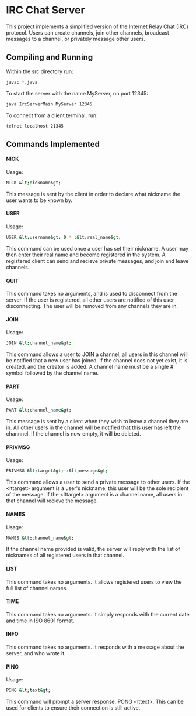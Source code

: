 # IRC Chat Server

This project implements a simplified version of the Internet Relay Chat (IRC) protocol. Users can create channels, join other channels, broadcast messages to a channel, or privately message other users.

## Compiling and Running

Within the src directory run:

```bash
javac *.java
```

To start the server with the name MyServer, on port 12345:

```bash
java IrcServerMain MyServer 12345
```


To connect from a client terminal, run:
```bash
telnet localhost 21345
```


## Commands Implemented

####  NICK

Usage: 
```bash
NICK &lt;nickname&gt;
```

This message is sent by the client in order to declare what nickname the user wants to be known
by.

#### USER

Usage:
```bash
USER &lt;username&gt; 0 * :&lt;real_name&gt;
```

This command can be used once a user has set their nickname. A user may then enter their real name and become registered in the system. A registered client can send and recieve private messages, and join and leave channels.


#### QUIT

This command takes no arguments, and is used to disconnect from the server. If the user is registered, all other users are notified of this user disconnecting. The user will be removed from any channels they are in.

#### JOIN

Usage:
```bash
JOIN &lt;channel_name&gt;
````

This command allows a user to JOIN a channel, all users in this channel will be notified that a new user has joined. If the channel does not yet exist, it is created, and the creator is added. A channel name must be a single \# symbol followed by the channel name.


#### PART

Usage:
```bash
PART &lt;channel_name&gt;
```

This message is sent by a client when they wish to leave a channel they are in. All other users in the channel will be notified that this user has left the channnel. If the channel is now empty, it will be deleted.

#### PRIVMSG

Usage:
```bash
PRIVMSG &lt;target&gt; :&lt;message&gt;
```

This command allows a user to send a private message to other users. If the \<lttarget> argument is a user's nickname, this user will be the sole recipient of the message. If the \<lttarget> argument is a channel name, all users in that channel will recieve the message.

#### NAMES

Usage:
```bash
NAMES &lt;channel_name&gt;
```
If the channel name provided is valid, the server will reply with the list of nicknames of all registered users in that channel.

#### LIST

This command takes no arguments. It allows registered users to view the full list of channel names.

#### TIME

This command takes no arguments. It simply responds with the current date and time in ISO 8601 format.

#### INFO

This command takes no arguments. It responds with a message about the server, and who wrote it.

#### PING

Usage:
```bash
PING &lt;text&gt;
```

This command will prompt a server response: PONG \<lttext>. This can be used for clients to ensure their connection is still active.
